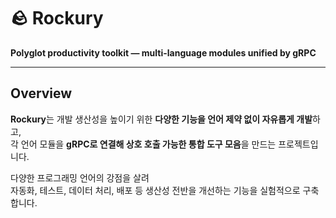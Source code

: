 # 🪨 Rockury

**Polyglot productivity toolkit — multi-language modules unified by gRPC**

---

## Overview

**Rockury**는 개발 생산성을 높이기 위한 **다양한 기능을 언어 제약 없이 자유롭게 개발**하고,  
각 언어 모듈을 **gRPC로 연결해 상호 호출 가능한 통합 도구 모음**을 만드는 프로젝트입니다.

다양한 프로그래밍 언어의 강점을 살려  
자동화, 테스트, 데이터 처리, 배포 등 생산성 전반을 개선하는 기능을 실험적으로 구축합니다.
